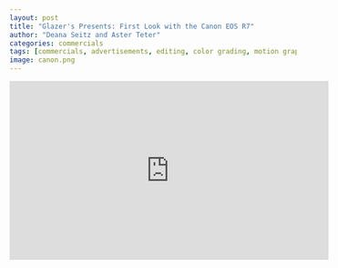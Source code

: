 ```yaml
---
layout: post
title: "Glazer's Presents: First Look with the Canon EOS R7"
author: "Deana Seitz and Aster Teter"
categories: commercials
tags: [commercials, advertisements, editing, color grading, motion graphics]
image: canon.png
---
```


<iframe width="560" height="315" src="https://www.youtube.com/embed/Qr4xdZGvhQE" title="YouTube video player" frameborder="0" allow="accelerometer; autoplay; clipboard-write; encrypted-media; gyroscope; picture-in-picture" allowfullscreen></iframe>